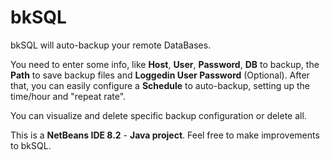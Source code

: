 # bkSQL

bkSQL will auto-backup your remote DataBases.

You need to enter some info, like **Host**, **User**, **Password**, **DB** to backup, the **Path** to save backup files and **Loggedin User Password** (Optional).
After that, you can easily configure a **Schedule** to auto-backup, setting up the time/hour and "repeat rate".

You can visualize and delete specific backup configuration or delete all.

This is a **NetBeans IDE 8.2** - **Java project**.
Feel free to make improvements to bkSQL.
